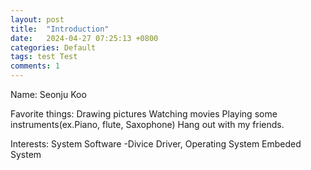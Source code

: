 ```yaml
---
layout: post
title:  "Introduction"
date:   2024-04-27 07:25:13 +0800
categories: Default
tags: test Test
comments: 1
---
```

Name: Seonju Koo

Favorite things:
  Drawing pictures
  Watching movies
  Playing some instruments(ex.Piano, flute, Saxophone) 
  Hang out with my friends.

Interests:
  System Software
  -Divice Driver, Operating System
  Embeded System